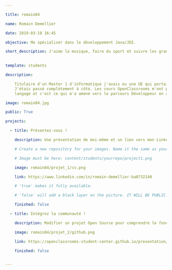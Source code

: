 ```yaml
---

title: romain84

name: Romain Demellier

date: 2019-03-18 16:45

objective: Me spécialiser dans le développement Java/JEE.

short_description: J'aime la musique, faire du sport et suivre les grands évènements sportifs à la télé.
    

template: students

description:

    Titulaire d'un Master 1 d'informatique j'avais eu une UE qui portait sur le langage Java.
    J'étais passé complètement à côté. Les cours OpenClassrooms m'ont permis de redécouvrir ce 
    langage et c'est ce qui m'a amené vers le parcours Développeur en application Java.

image: romain84.jpg

public: True

projects:

  - title: Présentez-vous !

    description: Une présentation de moi-même et un lien vers mon LinkedIn.

    # Create a new repository for your images. Name it the same as your nickname and profile picture.

    # Image must be here: content/students/yourrepo/project1.png

    image: romain84/projet_1/cv.png

    link: https://www.linkedin.com/in/romain-demellier-ba0732140

    # 'true' makes it fully available.

    # 'false' will add a black layer on the picture. IT WILL BE PUBLIC!

    finished: false

  - title: Intégrez la communauté !

    description: Modifier un projet Open Source pour comprendre le fonctionnement de Git, de Github et des pull requests. 

    image: romain84/projet_2/github.png

    link: https://openclassrooms-student-center.github.io/presentation/students/romain84.html

    finished: false


---
```

 
